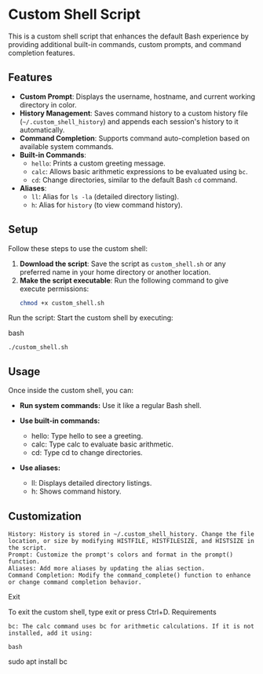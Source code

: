 # Custom Shell Script

This is a custom shell script that enhances the default Bash experience by providing additional built-in commands, custom prompts, and command completion features.

## Features

- **Custom Prompt**: Displays the username, hostname, and current working directory in color.
- **History Management**: Saves command history to a custom history file (`~/.custom_shell_history`) and appends each session's history to it automatically.
- **Command Completion**: Supports command auto-completion based on available system commands.
- **Built-in Commands**:
  - `hello`: Prints a custom greeting message.
  - `calc`: Allows basic arithmetic expressions to be evaluated using `bc`.
  - `cd`: Change directories, similar to the default Bash `cd` command.
- **Aliases**:
  - `ll`: Alias for `ls -la` (detailed directory listing).
  - `h`: Alias for `history` (to view command history).

## Setup

Follow these steps to use the custom shell:

1. **Download the script**: Save the script as `custom_shell.sh` or any preferred name in your home directory or another location.
2. **Make the script executable**: Run the following command to give execute permissions:
   ```bash
   chmod +x custom_shell.sh

Run the script: Start the custom shell by executing:

bash

    ./custom_shell.sh

## Usage

Once inside the custom shell, you can:

- **Run system commands:** Use it like a regular Bash shell.

- **Use built-in commands:**
    - hello: Type hello to see a greeting.
    - calc: Type calc <expression> to evaluate basic arithmetic.
    - cd: Type cd <directory> to change directories.    

- **Use aliases:**
    - ll: Displays detailed directory listings.
    - h: Shows command history.

## Customization

    History: History is stored in ~/.custom_shell_history. Change the file location, or size by modifying HISTFILE, HISTFILESIZE, and HISTSIZE in the script.
    Prompt: Customize the prompt's colors and format in the prompt() function.
    Aliases: Add more aliases by updating the alias section.
    Command Completion: Modify the command_complete() function to enhance or change command completion behavior.

Exit

To exit the custom shell, type exit or press Ctrl+D.
Requirements

    bc: The calc command uses bc for arithmetic calculations. If it is not installed, add it using:

    bash

sudo apt install bc
